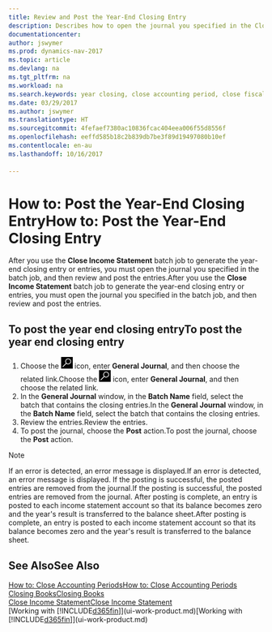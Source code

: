 ```yaml
---
title: Review and Post the Year-End Closing Entry
description: Describes how to open the journal you specified in the Close Income Statement batch job, and then review and post the year-end closing entry.
documentationcenter: 
author: jswymer
ms.prod: dynamics-nav-2017
ms.topic: article
ms.devlang: na
ms.tgt_pltfrm: na
ms.workload: na
ms.search.keywords: year closing, close accounting period, close fiscal year, bank account detailed trial balance
ms.date: 03/29/2017
ms.author: jswymer
ms.translationtype: HT
ms.sourcegitcommit: 4fefaef7380ac10836fcac404eea006f55d8556f
ms.openlocfilehash: eeffd585b18c2b839db7be3f89d19497080b10ef
ms.contentlocale: en-au
ms.lasthandoff: 10/16/2017

---
```

# <a name="how-to-post-the-year-end-closing-entry"></a><span data-ttu-id="687f2-103">How to: Post the Year-End Closing Entry</span><span class="sxs-lookup"><span data-stu-id="687f2-103">How to: Post the Year-End Closing Entry</span></span>
<span data-ttu-id="687f2-104">After you use the **Close Income Statement** batch job to generate the year-end closing entry or entries, you must open the journal you specified in the batch job, and then review and post the entries.</span><span class="sxs-lookup"><span data-stu-id="687f2-104">After you use the **Close Income Statement** batch job to generate the year-end closing entry or entries, you must open the journal you specified in the batch job, and then review and post the entries.</span></span>

## <a name="to-post-the-year-end-closing-entry"></a><span data-ttu-id="687f2-105">To post the year end closing entry</span><span class="sxs-lookup"><span data-stu-id="687f2-105">To post the year end closing entry</span></span>
1. <span data-ttu-id="687f2-106">Choose the ![Search for Page or Report](media/ui-search/search_small.png "Search for Page or Report icon") icon, enter **General Journal**, and then choose the related link.</span><span class="sxs-lookup"><span data-stu-id="687f2-106">Choose the ![Search for Page or Report](media/ui-search/search_small.png "Search for Page or Report icon") icon, enter **General Journal**, and then choose the related link.</span></span>
2. <span data-ttu-id="687f2-107">In the **General Journal** window, in the **Batch Name** field, select the batch that contains the closing entries.</span><span class="sxs-lookup"><span data-stu-id="687f2-107">In the **General Journal** window, in the **Batch Name** field, select the batch that contains the closing entries.</span></span>
3. <span data-ttu-id="687f2-108">Review the entries.</span><span class="sxs-lookup"><span data-stu-id="687f2-108">Review the entries.</span></span>
4. <span data-ttu-id="687f2-109">To post the journal, choose the **Post** action.</span><span class="sxs-lookup"><span data-stu-id="687f2-109">To post the journal, choose the **Post** action.</span></span>

> [!NOTE]  
>   <span data-ttu-id="687f2-110">If an error is detected, an error message is displayed.</span><span class="sxs-lookup"><span data-stu-id="687f2-110">If an error is detected, an error message is displayed.</span></span> <span data-ttu-id="687f2-111">If the posting is successful, the posted entries are removed from the journal.</span><span class="sxs-lookup"><span data-stu-id="687f2-111">If the posting is successful, the posted entries are removed from the journal.</span></span> <span data-ttu-id="687f2-112">After posting is complete, an entry is posted to each income statement account so that its balance becomes zero and the year's result is transferred to the balance sheet.</span><span class="sxs-lookup"><span data-stu-id="687f2-112">After posting is complete, an entry is posted to each income statement account so that its balance becomes zero and the year's result is transferred to the balance sheet.</span></span>

## <a name="see-also"></a><span data-ttu-id="687f2-113">See Also</span><span class="sxs-lookup"><span data-stu-id="687f2-113">See Also</span></span>
[<span data-ttu-id="687f2-114">How to: Close Accounting Periods</span><span class="sxs-lookup"><span data-stu-id="687f2-114">How to: Close Accounting Periods</span></span>](year-close-account-periods.md)  
[<span data-ttu-id="687f2-115">Closing Books</span><span class="sxs-lookup"><span data-stu-id="687f2-115">Closing Books</span></span>](year-close-books.md)  
[<span data-ttu-id="687f2-116">Close Income Statement</span><span class="sxs-lookup"><span data-stu-id="687f2-116">Close Income Statement</span></span>](year-close-income-statement.md)  
<span data-ttu-id="687f2-117">[Working with [!INCLUDE[d365fin](includes/d365fin_md.md)]](ui-work-product.md)</span><span class="sxs-lookup"><span data-stu-id="687f2-117">[Working with [!INCLUDE[d365fin](includes/d365fin_md.md)]](ui-work-product.md)</span></span>

